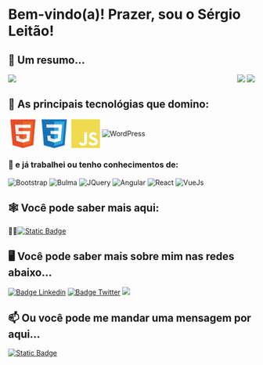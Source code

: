 # Bem-vindo(a)! Prazer, sou o Sérgio Leitão!

## 📔 Um resumo...
  <div style="width: 100%; display: flex; flex-direction: row; align-items: center; justify-content: space-between; gap: 32px">
    <div>
      <img style="width: 25%" src="https://sergioleitao.com.br/assets/images/perfil/foto_perfil_inicio.png" />
    </div>
    <div style="display: flex; flex-flow: column wrap; justify-content: flex-start; align-items: center">
      <a href="https://github.com/seralterego" style="text-decoration: none;">
        <img height="180em" src="https://github-readme-stats.vercel.app/api?username=seralterego&show_icons=true&theme=tokyonight&include_all_commits=true&count_private=true"/>
        <img height="180em" src="https://github-readme-stats.vercel.app/api/top-langs/?username=seralterego&layout=compact&langs_count=10&theme=tokyonight"/>
      </a>
    </div>
  </div>

## 🤹 As principais tecnológias que domino:

<div style="display: inline-block">
  <img align="center" alt="HTML" height="60" width="60" src="https://raw.githubusercontent.com/devicons/devicon/master/icons/html5/html5-original.svg">
  <img align="center" alt="CSS" height="60" width="60" src="https://raw.githubusercontent.com/devicons/devicon/master/icons/css3/css3-original.svg">
  <img align="center" alt="Javascript" height="60" width="60" src="https://raw.githubusercontent.com/devicons/devicon/master/icons/javascript/javascript-plain.svg">
  <img align="center" alt="WordPress" height="60" width="60" src="https://cdn.jsdelivr.net/gh/devicons/devicon/icons/wordpress/wordpress-plain.svg" />
</div>

### 🧺 e já trabalhei ou tenho conhecimentos de:

<div style="display: inline-block">
  <img align="center" alt="Bootstrap" height="40" width="40" src="https://cdn.jsdelivr.net/gh/devicons/devicon/icons/bootstrap/bootstrap-original.svg" />
  <img align="center" alt="Bulma" height="40" width="40" src="https://cdn.jsdelivr.net/gh/devicons/devicon/icons/bulma/bulma-plain.svg" />
  <img align="center" alt="JQuery" height="40" width="40" src="https://cdn.jsdelivr.net/gh/devicons/devicon/icons/jquery/jquery-plain-wordmark.svg">
  <img align="center" alt="Angular" height="50" width="50" src="https://cdn.jsdelivr.net/gh/devicons/devicon/icons/angularjs/angularjs-original.svg" />
  <img align="center" alt="React" height="40" width="40" src="https://cdn.jsdelivr.net/gh/devicons/devicon/icons/react/react-original.svg" />
  <img align="center" alt="VueJs" height="40" width="40" src="https://cdn.jsdelivr.net/gh/devicons/devicon/icons/vuejs/vuejs-original.svg" />
</div>

## 🕸 Você pode saber mais aqui:
<div style="display: inline-flex">
  👨‍💻 <a href = "mailto:sergiomiranda86@gmail.com"><img alt="Static Badge" src="https://img.shields.io/badge/sergioleitao.com.br-white?style=for-the-badge& labelColor=%23F2F2F2&color=%23056CF2" target="_blank"></a>
</div>


## 🖥 Você pode saber mais sobre mim nas redes abaixo...
<div style="display: inline-block">
  <a href="https://www.linkedin.com/in/sergiomirandaleitao/" target="_blank"><img alt="Badge Linkedin" src="https://img.shields.io/badge/-LinkedIn-%230077B5?style=for-the-badge&logo=linkedin&logoColor=white" target="_blank"></a>
  <a href="https://twitter.com/seralterego" target="_blank"><img alt="Badge Twitter" src="https://img.shields.io/badge/-Twitter-%231DA1F2?style=for-the-badge&logo=twitter&logoColor=white" target="_blank"></a>
  <a href="https://www.instagram.com/seralterego/" target="_blank"><img src="https://img.shields.io/badge/-Instagram-%23C13584?style=for-the-badge&logo=instagram&logoColor=white" target="_blank"></a>
</div>

<br>

## 📫 Ou você pode me mandar uma mensagem por aqui...

<div>
  <a href = "mailto:sergiomiranda86@gmail.com"><img alt="Static Badge" src="https://img.shields.io/badge/contato-%40sergioleitao.com.br-white?style=for-the-badge&logo=gmail&logoColor=%23056CF2&labelColor=%23F2F2F2&color=%23056CF2" target="_blank"></a>
</div>
